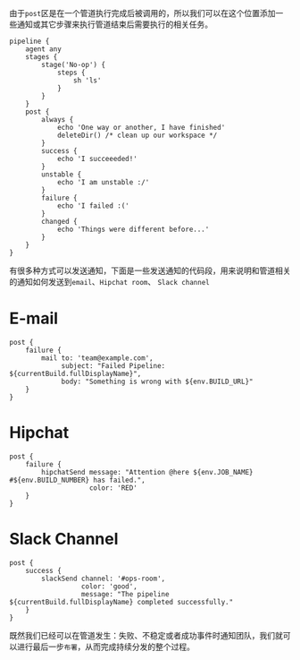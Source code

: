 由于`post`区是在一个管道执行完成后被调用的，所以我们可以在这个位置添加一些通知或其它步骤来执行管道结束后需要执行的相关任务。

```
pipeline {
    agent any
    stages {
        stage('No-op') {
            steps {
                sh 'ls'
            }
        }
    }
    post {
        always {
            echo 'One way or another, I have finished'
            deleteDir() /* clean up our workspace */
        }
        success {
            echo 'I succeeeded!'
        }
        unstable {
            echo 'I am unstable :/'
        }
        failure {
            echo 'I failed :('
        }
        changed {
            echo 'Things were different before...'
        }
    }
}
```
有很多种方式可以发送通知，下面是一些发送通知的代码段，用来说明和管道相关的通知如何发送到`email`、`Hipchat room`、 `Slack channel`


# E-mail

```
post {
    failure {
        mail to: 'team@example.com',
             subject: "Failed Pipeline: ${currentBuild.fullDisplayName}",
             body: "Something is wrong with ${env.BUILD_URL}"
    }
}
```

# Hipchat

```
post {
    failure {
        hipchatSend message: "Attention @here ${env.JOB_NAME} #${env.BUILD_NUMBER} has failed.",
                    color: 'RED'
    }
}
```

# Slack Channel

```
post {
    success {
        slackSend channel: '#ops-room',
                  color: 'good',
                  message: "The pipeline ${currentBuild.fullDisplayName} completed successfully."
    }
}
```

既然我们已经可以在管道发生：失败、不稳定或者成功事件时通知团队，我们就可以进行最后一步`布署`，从而完成持续分发的整个过程。

